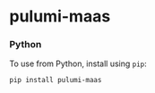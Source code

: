 # pulumi-maas
### Python

To use from Python, install using `pip`:

```bash
pip install pulumi-maas
```
